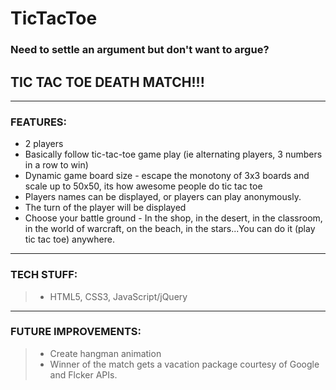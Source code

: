 # TicTacToe
### Need to settle an argument but don't want to argue?
## TIC TAC TOE DEATH MATCH!!!

----------------------------------------------------------------------------
### FEATURES:
- 2 players
- Basically follow tic-tac-toe game play (ie alternating players, 3 numbers in a row to win)
- Dynamic game board size - escape the monotony of 3x3 boards and scale up to 50x50, its how awesome people do tic tac toe
- Players names can be displayed, or players can play anonymously.
- The turn of the player will be displayed
- Choose your battle ground - In the shop, in the desert, in the classroom, in the world of warcraft, on the beach, in the stars...You can do it (play tic tac toe)  anywhere.

----------------------------------------------------------------------------
### TECH STUFF:
>- HTML5, CSS3, JavaScript/jQuery
----------------------------------------------------------------------------
### FUTURE IMPROVEMENTS:
>- Create hangman animation
>- Winner of the match gets a vacation package courtesy of Google and Flcker APIs.

